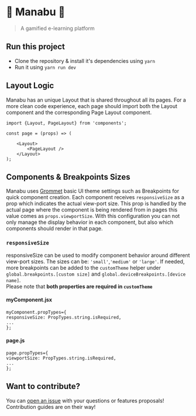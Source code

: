# :dragon_face: Manabu :dragon_face:

> A gamified e-learning platform

## Run this project

- Clone the repository & install it's dependencies using `yarn`
- Run it using `yarn run dev`

## Layout Logic

Manabu has an unique Layout that is shared throughout all its pages.
For a more clean code experience, each page should import both the Layout component and the corresponding Page Layout component.

```
import {Layout, PageLayout} from 'components';

const page = (props) => (

    <Layout>
        <PageLayout />
    </Layout>
);

```

## Components & Breakpoints Sizes

Manabu uses [Grommet](https://github.com/grommet/grommet) basic UI theme settings such as Breakpoints for quick component creation.
Each component receives `responsiveSize` as a prop which indicates the actual view-port size.
This prop is handled by the actual page where the component is being rendered from in pages this value comes as `props.viewportSize`.
With this configuration you can not only manage the display behavior in each component, but also which components should render in that page.

### `responsiveSize`

responsiveSize can be used to modify component behavior around different view-port sizes.
The sizes can be: `'small'`,`'medium'` or `'large'`. If needed, more breakpoints can be added to the `customTheme` helper under `global.breakpoints.[custom size]` and `global.deviceBreakpoints.[device name]`.  
Please note that **both properties are required in `customTheme`**

#### myComponent.jsx

```
myComponent.propTypes={
responsiveSize: PropTypes.string.isRequired,
...
};
```

#### page.js

```
page.propTypes={
viewportSize: PropTypes.string.isRequired,
...
};
```

## Want to contribute?

You can [open an issue](https://github.com/gonzarascon/Manabu/issues) with your questions or features proposals!
Contribution guides are on their way!

